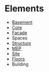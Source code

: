 # Elements

* [Basement](Basement/README.md)
* [Core](Core/README.md)
* [Facade](Facade/README.md)
* Spaces
* [Structure](Structure/README.md)
* [MEP](MEP/README.md)
* [Site](Site/README.md)
* [Floors](Floors/README.md)
* Building
